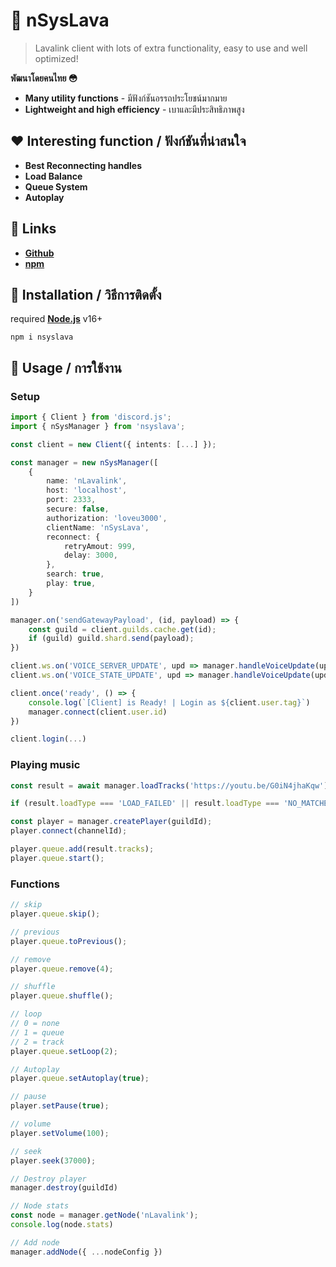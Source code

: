 # **📘 nSysLava**
> Lavalink client with lots of extra functionality, easy to use and well optimized!

**พัฒนาโดยคนไทย 😳**
- **Many utility functions** - มีฟังก์ชันอรรถประโยชน์มากมาย
- **Lightweight and high efficiency** - เบาและมีประสิทธิภาพสูง

## **❤️ Interesting function / ฟังก์ชันที่น่าสนใจ**

- **Best Reconnecting handles**
- **Load Balance**
- **Queue System**
- **Autoplay**

## **📌 Links**
- [**Github**](https://github.com/nicenathapong/nSysLava)
- [**npm**](https://www.npmjs.com/package/nsyslava)

## **📖 Installation / วิธีการติดตั้ง**
required [**Node.js**](https://nodejs.org/en/) v16+
```shell
npm i nsyslava
```
## **📘 Usage / การใช้งาน**

### **Setup**
```ts
import { Client } from 'discord.js';
import { nSysManager } from 'nsyslava';

const client = new Client({ intents: [...] });

const manager = new nSysManager([
    {
        name: 'nLavalink',
        host: 'localhost',
        port: 2333,
        secure: false,
        authorization: 'loveu3000',
        clientName: 'nSysLava',
        reconnect: {
            retryAmout: 999,
            delay: 3000,
        },
        search: true,
        play: true,
    }
])

manager.on('sendGatewayPayload', (id, payload) => {
    const guild = client.guilds.cache.get(id);
    if (guild) guild.shard.send(payload);
})

client.ws.on('VOICE_SERVER_UPDATE', upd => manager.handleVoiceUpdate(upd))
client.ws.on('VOICE_STATE_UPDATE', upd => manager.handleVoiceUpdate(upd))

client.once('ready', () => {
    console.log(`[Client] is Ready! | Login as ${client.user.tag}`)
    manager.connect(client.user.id)
})

client.login(...)
```

### **Playing music**
```ts
const result = await manager.loadTracks('https://youtu.be/G0iN4jhaKqw');

if (result.loadType === 'LOAD_FAILED' || result.loadType === 'NO_MATCHES') return;

const player = manager.createPlayer(guildId);
player.connect(channelId);

player.queue.add(result.tracks);
player.queue.start();
```

### **Functions**
```ts
// skip
player.queue.skip();

// previous
player.queue.toPrevious();

// remove
player.queue.remove(4);

// shuffle
player.queue.shuffle();

// loop
// 0 = none
// 1 = queue
// 2 = track
player.queue.setLoop(2);

// Autoplay
player.queue.setAutoplay(true);

// pause
player.setPause(true);

// volume
player.setVolume(100);

// seek
player.seek(37000);

// Destroy player
manager.destroy(guildId)

// Node stats
const node = manager.getNode('nLavalink');
console.log(node.stats)

// Add node
manager.addNode({ ...nodeConfig })
```